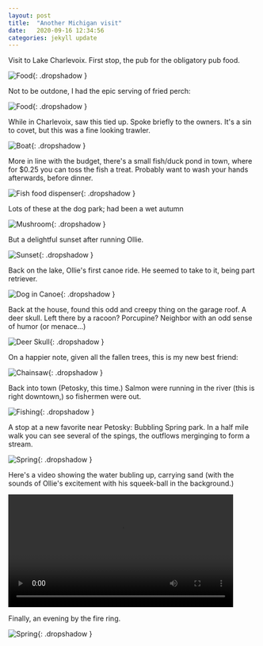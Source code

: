 ```yaml
---
layout: post
title:  "Another Michigan visit"
date:   2020-09-16 12:34:56
categories: jekyll update
---
```

Visit to Lake Charlevoix.  First stop, the pub for the obligatory pub food.

![Food](/images/2020-09-16-michigan/pub-food.jpeg){: .dropshadow }

Not to be outdone, I had the epic serving of fried perch:

![Food](/images/2020-09-16-michigan/perch.jpeg){: .dropshadow }

While in Charlevoix, saw this tied up.  Spoke briefly to the owners.  It's a sin to covet,
but this was a fine looking trawler.

![Boat](/images/2020-09-16-michigan/trawler.jpeg){: .dropshadow }

More in line with the budget, there's a small fish/duck pond in town, where for $0.25 you
can toss the fish a treat.  Probably want to wash your hands afterwards, before dinner.

![Fish food dispenser](/images/2020-09-16-michigan/fishfood.jpeg){: .dropshadow }

Lots of these at the dog park; had been a wet autumn

![Mushroom](/images/2020-09-16-michigan/mushroom.jpeg){: .dropshadow }

But a delightful sunset after running Ollie.

![Sunset](/images/2020-09-16-michigan/sunset.jpeg){: .dropshadow }

Back on the lake, Ollie's first canoe ride.  He seemed to take to it, being part retriever.

![Dog in Canoe](/images/2020-09-16-michigan/canoe.jpeg){: .dropshadow }

Back at the house, found this odd and creepy thing on the garage roof.  A deer skull.
Left there by a racoon?  Porcupine?  Neighbor with an odd sense of humor (or menace...)

![Deer Skull](/images/2020-09-16-michigan/creepy.jpeg){: .dropshadow }

On a happier note, given all the fallen trees, this is my new best friend:

![Chainsaw](/images/2020-09-16-michigan/chainsaw.jpeg){: .dropshadow }

Back into town (Petosky, this time.)  Salmon were running in the river (this is right downtown,)
so fishermen were out.

![Fishing](/images/2020-09-16-michigan/salmon.jpeg){: .dropshadow }

A stop at a new favorite near Petosky:  Bubbling Spring park.  In a half mile walk you can see
several of the spings, the outflows merginging to form a stream.

![Spring](/images/2020-09-16-michigan/spring.jpeg){: .dropshadow }

Here's a video showing the water bubling up, carrying sand (with the sounds of Ollie's excitement
with his squeek-ball in the background.)

<video controls="true" width="90%">
  <source src="/video/bubbling_spring.mp4" type="video/mp4">
  <source src="/video/bubbling_spring.webm" type="video/webm">
Your browser does not support the video tag.
</video>  

Finally, an evening by the fire ring.

![Spring](/images/2020-09-16-michigan/fireside.jpeg){: .dropshadow }
